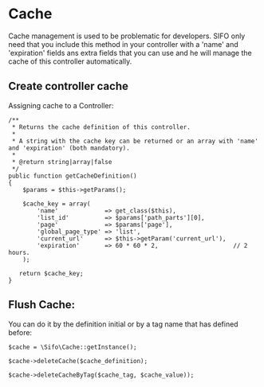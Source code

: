 ﻿Cache
=========================


Cache management is used to be problematic for developers. SIFO only need that you include this method in your controller with a 'name' and 'expiration' fields ans extra fields that you can use and he will manage the cache of this controller automatically.


Create controller cache
------------------


Assigning cache to a Controller:


    /**
     * Returns the cache definition of this controller.
     *
     * A string with the cache key can be returned or an array with 'name' and 'expiration' (both mandatory).
     *
     * @return string|array|false
     */
    public function getCacheDefinition()
    {
        $params = $this->getParams();
    
        $cache_key = array(
            'name'             => get_class($this),
            'list_id'          => $params['path_parts'][0],
            'page'             => $params['page'],
            'global_page_type' => 'list',
            'current_url'      => $this->getParam('current_url'),
            'expiration'       => 60 * 60 * 2,                     // 2 hours.
        );
    
       return $cache_key;
    }


Flush Cache: 
------------------


You can do it by the definition initial or by a tag name that has defined before:


    $cache = \Sifo\Cache::getInstance();

    $cache->deleteCache($cache_definition);

    $cache->deleteCacheByTag($cache_tag, $cache_value));